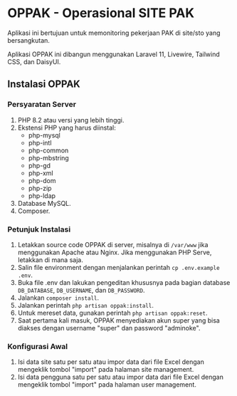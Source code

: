 # OPPAK - Operasional SITE PAK

Aplikasi ini bertujuan untuk memonitoring pekerjaan PAK di site/sto yang bersangkutan.

Aplikasi OPPAK ini dibangun menggunakan Laravel 11, Livewire, Tailwind CSS, dan DaisyUI.

## Instalasi OPPAK

### Persyaratan Server

1. PHP 8.2 atau versi yang lebih tinggi.
2. Ekstensi PHP yang harus diinstal:
    - php-mysql
    - php-intl
    - php-common
    - php-mbstring
    - php-gd
    - php-xml
    - php-dom
    - php-zip
    - php-ldap
3. Database MySQL.
4. Composer.

### Petunjuk Instalasi

1. Letakkan source code OPPAK di server, misalnya di `/var/www` jika menggunakan Apache atau Nginx. Jika menggunakan PHP Serve, letakkan di mana saja.
2. Salin file environment dengan menjalankan perintah `cp .env.example .env`.
3. Buka file .env dan lakukan pengeditan khususnya pada bagian database `DB_DATABASE`, `DB_USERNAME`, dan `DB_PASSWORD`.
4. Jalankan `composer install`.
5. Jalankan perintah `php artisan oppak:install`.
6. Untuk mereset data, gunakan perintah `php artisan oppak:reset`.
7. Saat pertama kali masuk, OPPAK menyediakan akun super yang bisa diakses dengan username "super" dan password "adminoke".

### Konfigurasi Awal

1. Isi data site satu per satu atau impor data dari file Excel dengan mengeklik tombol "import" pada halaman site management.
2. Isi data pengguna satu per satu atau impor data dari file Excel dengan mengeklik tombol "import" pada halaman user management.
